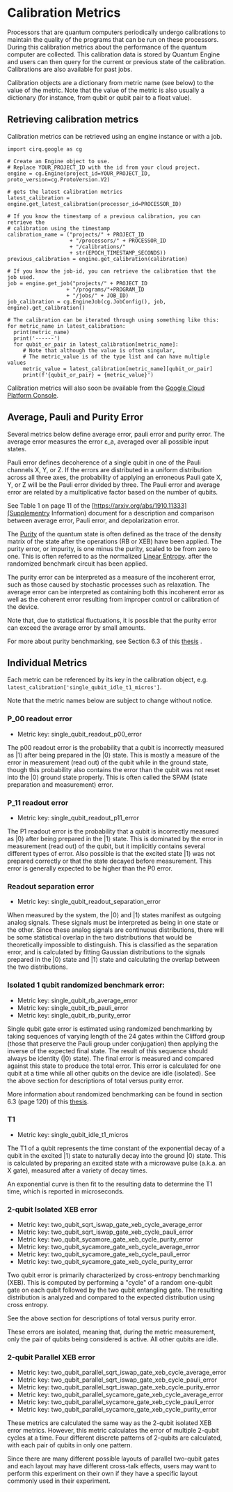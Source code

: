 # Calibration Metrics

Processors that are quantum computers periodically undergo calibrations to
maintain the quality of the programs that can be run on these processors.
During this calibration metrics about the performance of the quantum computer 
are collected.  This calibration data is stored by Quantum Engine and users can
then query for the current or previous state of the calibration.
Calibrations are also available for past jobs.

Calibration objects are a dictionary from metric name (see below) to the value
of the metric.  Note that the value of the metric is also usually a dictionary
(for instance, from qubit or qubit pair to a float value).

## Retrieving calibration metrics

Calibration metrics can be retrieved using an engine instance or with a job.

```
import cirq.google as cg

# Create an Engine object to use.
# Replace YOUR_PROJECT_ID with the id from your cloud project.
engine = cg.Engine(project_id=YOUR_PROJECT_ID, proto_version=cg.ProtoVersion.V2)

# gets the latest calibration metrics
latest_calibration = engine.get_latest_calibration(processor_id=PROCESSOR_ID)

# If you know the timestamp of a previous calibration, you can retrieve the
# calibration using the timestamp
calibration_name = ("projects/" + PROJECT_ID 
                    + "/processors/" + PROCESSOR_ID
                    + "/calibrations/" 
                    + str(EPOCH_TIMESTAMP_SECONDS)) 
previous_calibration = engine.get_calibration(calibration)

# If you know the job-id, you can retrieve the calibration that the job used.
job = engine.get_job("projects/" + PROJECT_ID
                   + "/programs/"+PROGRAM_ID
                   + "/jobs/" + JOB_ID)
job_calibration = cg.EngineJob(cg.JobConfig(), job, engine).get_calibration()

# The calibration can be iterated through using something like this:
for metric_name in latest_calibration:
  print(metric_name)
  print('------')
  for qubit_or_pair in latest_calibration[metric_name]:
     # Note that although the value is often singular,
     # The metric_value is of the type list and can have multiple values     
     metric_value = latest_calibration[metric_name][qubit_or_pair]
     print(f'{qubit_or_pair} = {metric_value}')
```

Calibration metrics will also soon be available from the 
[Google Cloud Platform Console](https://console.cloud.google.com).

## Average, Pauli and Purity Error

Several metrics below define average error, pauli error and purity error.
The average error measures the error ε_a, averaged over all possible input
states.  

Pauli error defines decoherence of a single qubit in one of the Pauli channels
X, Y, or Z.  If the errors are distributed in a uniform distribution across all
three axes, the probability of applying an erroneous Pauli gate X, Y, or Z will
be the Pauli error divided by three.  The Pauli error and average error are
related by a multiplicative factor based on the number of qubits.

See Table 1 on page 11 of the
[https://arxiv.org/abs/1910.11333](Supplementry Information)
document for a description and comparison between average error, Pauli error,
and depolarization error.

The [Purity](https://en.wikipedia.org/wiki/Purity_(quantum_mechanics)) of the
quantum state is often defined as the trace of the density matrix of the
state after the operations (RB or XEB) have been applied.  The purity error,
or impurity, is one minus the purity, scaled to be from zero to one.  This is
often referred to as the normalized
[Linear Entropy](https://en.wikipedia.org/wiki/Linear_entropy).
after the randomized benchmark circuit has been applied.  

The purity error can be interpreted as a measure of the incoherent error,
such as those caused by stochastic processes such as relaxation.  The average
error can be interpreted as containing both this incoherent error as well as
the coherent error resulting from improper control or calibration of the device.

Note that, due to statistical fluctuations, it is possible that the purity
error can exceed the average error by small amounts.

For more about purity benchmarking, see Section 6.3 of this
[thesis](https://web.physics.ucsb.edu/~martinisgroup/theses/Chen2018.pdf) .

## Individual Metrics

Each metric can be referenced by its key in the calibration object, e.g.
```latest_calibration['single_qubit_idle_t1_micros']```.

Note that the metric names below are subject to change without notice.

### P_00 readout error

*   Metric key: single_qubit_readout_p00_error

The p00 readout error is the probability that a qubit is incorrectly measured as
|1⟩ after being prepared in the |0⟩ state.  This is mostly a measure of the
error in measurement (read out) of the qubit while in the ground state,
though this probability also contains the error than the qubit was not reset
into the |0⟩ ground state properly.  This is often called the SPAM (state 
preparation and measurement) error.

### P_11 readout error
*   Metric key: single_qubit_readout_p11_error

The P1 readout error is the probability that a qubit is incorrectly measured as
|0⟩ after being prepared in the |1⟩ state.  This is dominated by the error in
measurement (read out) of the qubit, but it implicitly contains several
different types of error.  Also possible is that the excited state |1⟩ was not
prepared correctly or that the state decayed before measurement.  This error is
generally expected to be higher than the P0 error.

### Readout separation error
*   Metric key: single_qubit_readout_separation_error

When measured by the system, the |0⟩ and |1⟩ states manifest as outgoing analog
signals.  These signals must be interpreted as being in one state or the other.
Since these analog signals are continuous distributions, there will be some
statistical overlap in the two distributions that would be theoretically
impossible to distinguish.  This is classified as the separation error, and is
calculated by fitting Gaussian distributions to the signals prepared in the
|0⟩ state and |1⟩ state and calculating the overlap between the two
distributions.

### Isolated 1 qubit randomized benchmark error: 
*   Metric key: single_qubit_rb_average_error
*   Metric key: single_qubit_rb_pauli_error
*   Metric key: single_qubit_rb_purity_error

Single qubit gate error is estimated using randomized benchmarking by taking
sequences of varying length of the 24 gates within the Clifford group
(those that preserve the Pauli group under conjugation) then applying the
inverse of the expected final state.  The result of this sequence should always
be identity (|0⟩ state).  The final error is measured and compared against this
state to produce the total error.  This error is calculated for one qubit at a
time while all other qubits on the device are idle (isolated).  See the
above section for descriptions of total versus purity error.

More information about randomized benchmarking can be found in section 6.3
(page 120) of this
[thesis](https://web.physics.ucsb.edu/~martinisgroup/theses/Chen2018.pdf).

 
### T1 
*   Metric key: single_qubit_idle_t1_micros

The T1 of a qubit represents the time constant of the exponential decay of a
qubit in the excited |1⟩ state to naturally decay into the ground |0⟩ state.
This is calculated by preparing an excited state with a microwave pulse
(a.k.a. an X gate), measured after a variety of decay times.

An exponential curve is then fit to the resulting data to determine the T1 time,
which is reported in microseconds.

### 2-qubit Isolated XEB error
 
*   Metric key: two_qubit_sqrt_iswap_gate_xeb_cycle_average_error
*   Metric key: two_qubit_sqrt_iswap_gate_xeb_cycle_pauli_error
*   Metric key: two_qubit_sycamore_gate_xeb_cycle_purity_error
*   Metric key: two_qubit_sycamore_gate_xeb_cycle_average_error
*   Metric key: two_qubit_sycamore_gate_xeb_cycle_pauli_error
*   Metric key: two_qubit_sycamore_gate_xeb_cycle_purity_error

Two qubit error is primarily characterized by cross-entropy benchmarking (XEB).
This is computed by performing a "cycle" of a random one-qubit gate on each
qubit followed by the two qubit entangling gate.  The resulting distribution is
analyzed and compared to the expected distribution using cross entropy.

See the above section for descriptions of total versus purity error.

These errors are isolated, meaning that, during the metric measurement, only the
pair of qubits being considered is active.  All other qubits are idle.

### 2-qubit Parallel XEB error
*   Metric key: two_qubit_parallel_sqrt_iswap_gate_xeb_cycle_average_error
*   Metric key: two_qubit_parallel_sqrt_iswap_gate_xeb_cycle_pauli_error
*   Metric key: two_qubit_parallel_sqrt_iswap_gate_xeb_cycle_purity_error
*   Metric key: two_qubit_parallel_sycamore_gate_xeb_cycle_average_error
*   Metric key: two_qubit_parallel_sycamore_gate_xeb_cycle_pauli_error
*   Metric key: two_qubit_parallel_sycamore_gate_xeb_cycle_purity_error

These metrics are calculated the same way as the 2-qubit isolated XEB error
metrics.  However, this metric calculates the error of multiple 2-qubit cycles
at a time.  Four different discrete patterns of 2-qubits are calculated, with
each pair of qubits in only one pattern.

Since there are many different possible layouts of parallel two-qubit gates
and each layout may have different cross-talk effects, users may want to perform
this experiment on their own if they have a specific layout commonly used in
their experiment.



